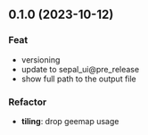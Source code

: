 ## 0.1.0 (2023-10-12)

### Feat

- versioning
- update to sepal_ui@pre_release
- show full path to the output file

### Refactor

- **tiling**: drop geemap usage

